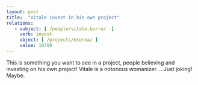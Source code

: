 ```yaml
---
layout: post
title:  "Vitale invest in his own project"
relations:
   - subject: [ /people/vitale.burro/  ]
     verb: invest
     object: [ /projects/eterea/ ]
     value: 10700
---
```


This is something you want to see in a project, people believing and investing on his own project!
Vitale is a notorious womanizer.
...Just joking! Maybe.
